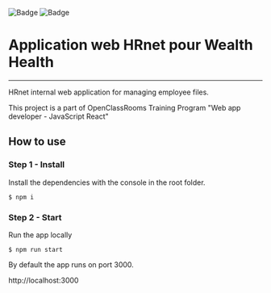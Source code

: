 ![Badge](https://img.shields.io/badge/GitHub-100000?style=for-the-badge&logo=github&logoColor=white)
![Badge](https://img.shields.io/badge/react-61DAFB?style=for-the-badge&logo=react&logoColor=black)

# Application web HRnet pour Wealth Health

---

HRnet internal web application for managing employee files.

This project is a part of OpenClassRooms Training Program "Web app developer - JavaScript React"

## How to use

### Step 1 - Install

Install the dependencies with the console in the root folder.

```
$ npm i
```

### Step 2 - Start

Run the app locally

```
$ npm run start
```

By default the app runs on port 3000.

http://localhost:3000
